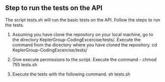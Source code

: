 
## Step to run the tests on the API
  The script tests.sh will run the basic tests on the API. Follow the steps to run the tests.
  1. Assuming you have clone the repository on your local machine, go to the 
     directory KeplerGroup-CodingExcercise/tests/. Execute the command from the dicectory 
     where you have cloned the repository. 
      cd KeplerGroup-CodingExcercise/tests/
      
  2. Give execute permissions to the script. Execute the command - 
      chmod 755 tests.sh
  
  3. Execute the tests with the following command.
      sh tests.sh
  
